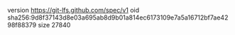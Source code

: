 version https://git-lfs.github.com/spec/v1
oid sha256:9d8f37143d8e03a695ab8d9b01a814ec6173109e7a5a16712bf7ae4298f88379
size 27840
